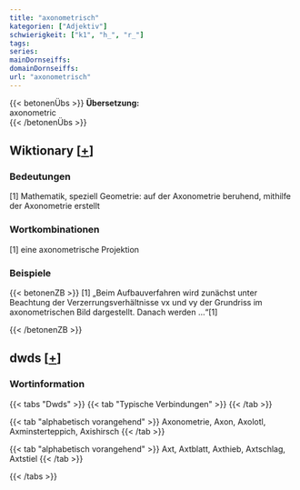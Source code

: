 ```yaml
---
title: "axonometrisch"
kategorien: ["Adjektiv"]
schwierigkeit: ["k1", "h_", "r_"]
tags:
series:
mainDornseiffs:
domainDornseiffs:
url: "axonometrisch"
---
```


{{< betonenÜbs >}}
**Übersetzung:**  
axonometric  
{{< /betonenÜbs >}}

## Wiktionary [[+](https://de.wiktionary.org/wiki/axonometrisch)]

### Bedeutungen
[1] Mathematik, speziell Geometrie: auf der Axonometrie beruhend, mithilfe der Axonometrie erstellt  

### Wortkombinationen
[1] eine axonometrische Projektion  

### Beispiele
{{< betonenZB >}}
[1] „Beim Aufbauverfahren wird zunächst unter Beachtung der Verzerrungsverhältnisse vx und vy der Grundriss im axonometrischen Bild dargestellt. Danach werden …“[1]  

{{< /betonenZB >}}


## dwds [[+](https://www.dwds.de/wb/axonometrisch)]

### Wortinformation
{{< tabs "Dwds" >}}
{{< tab "Typische Verbindungen" >}}
{{< /tab >}}

{{< tab "alphabetisch vorangehend" >}}
Axonometrie, Axon, Axolotl, Axminsterteppich, Axishirsch
{{< /tab >}}

{{< tab "alphabetisch vorangehend" >}}
Axt, Axtblatt, Axthieb, Axtschlag, Axtstiel
{{< /tab >}}

{{< /tabs >}}

